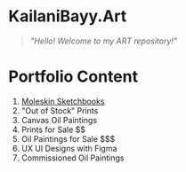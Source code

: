 # KailaniBayy.Art
> *"Hello! Welcome to my ART repository!"*
# Portfolio Content
01. [Moleskin Sketchbooks](https://github.com/KailaniBailey/KailaniBayy.Art/tree/main/01.%20Moleskin%20Sketchbooks)
02. "Out of Stock" Prints
03. Canvas Oil Paintings
04. Prints for Sale $$
05. Oil Paintings for Sale $$$
06. UX UI Designs with Figma
07. Commissioned Oil Paintings
